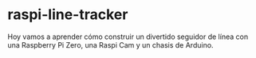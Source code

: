# raspi-line-tracker
Hoy vamos a aprender cómo construir un divertido seguidor de línea con una Raspberry Pi Zero, una Raspi Cam y un chasis de Arduino.
